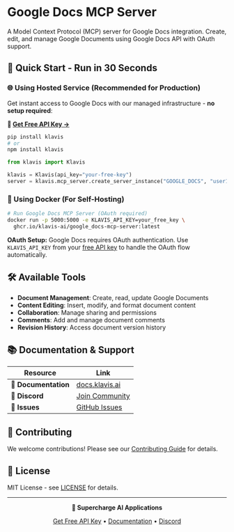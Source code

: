 # Google Docs MCP Server

A Model Context Protocol (MCP) server for Google Docs integration. Create, edit, and manage Google Documents using Google Docs API with OAuth support.

## 🚀 Quick Start - Run in 30 Seconds

### 🌐 Using Hosted Service (Recommended for Production)

Get instant access to Google Docs with our managed infrastructure - **no setup required**:

**🔗 [Get Free API Key →](https://www.klavis.ai/home/api-keys)**

```bash
pip install klavis
# or
npm install klavis
```

```python
from klavis import Klavis

klavis = Klavis(api_key="your-free-key")
server = klavis.mcp_server.create_server_instance("GOOGLE_DOCS", "user123")
```

### 🐳 Using Docker (For Self-Hosting)

```bash
# Run Google Docs MCP Server (OAuth required)
docker run -p 5000:5000 -e KLAVIS_API_KEY=your_free_key \
  ghcr.io/klavis-ai/google_docs-mcp-server:latest
```

**OAuth Setup:** Google Docs requires OAuth authentication. Use `KLAVIS_API_KEY` from your [free API key](https://www.klavis.ai/home/api-keys) to handle the OAuth flow automatically.

## 🛠️ Available Tools

- **Document Management**: Create, read, update Google Documents
- **Content Editing**: Insert, modify, and format document content
- **Collaboration**: Manage sharing and permissions
- **Comments**: Add and manage document comments
- **Revision History**: Access document version history

## 📚 Documentation & Support

| Resource | Link |
|----------|------|
| **📖 Documentation** | [docs.klavis.ai](https://docs.klavis.ai) |
| **💬 Discord** | [Join Community](https://discord.gg/p7TuTEcssn) |
| **🐛 Issues** | [GitHub Issues](https://github.com/klavis-ai/klavis/issues) |

## 🤝 Contributing

We welcome contributions! Please see our [Contributing Guide](../../CONTRIBUTING.md) for details.

## 📜 License

MIT License - see [LICENSE](../../LICENSE) for details.

---

<div align="center">
  <p><strong>🚀 Supercharge AI Applications </strong></p>
  <p>
    <a href="https://www.klavis.ai">Get Free API Key</a> •
    <a href="https://docs.klavis.ai">Documentation</a> •
    <a href="https://discord.gg/p7TuTEcssn">Discord</a>
  </p>
</div>
